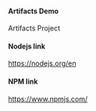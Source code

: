 #### Artifacts Demo
Artifacts Project

#### Nodejs link 
https://nodejs.org/en

#### NPM link
https://www.npmjs.com/


